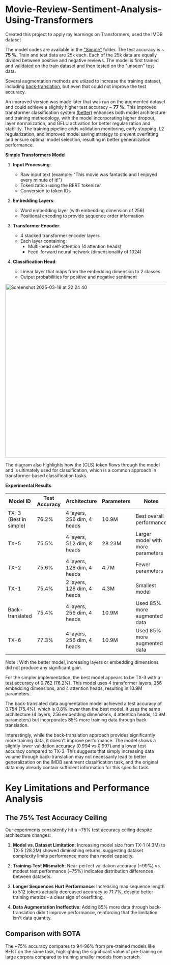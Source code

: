 # Movie-Review-Sentiment-Analysis-Using-Transformers
Created this project to apply my learnings on Transformers, used the IMDB dataset

The model codes are available in the ["Simple"](https://github.com/agme2019/Movie-Review-Sentiment-Analysis-Using-Transformers/tree/main/Simple) folder. The test accuracy is ~ **75 %**.
Train and test data are 25k each. Each of the 25k data are equally divided between positive and negative reviews.
The model is first trained and validated on the train dataset and then tested on the "unseen" test data.

Several augmentation methods are utiized to increase the training dataset, including [back-translation](https://github.com/agme2019/Movie-Review-Sentiment-Analysis-Using-Transformers/tree/main/Backtranslated), but even that could not improve the test accuracy.

An imoroved version was made later that was run on the augmented dataset and could achieve a slightly higher test accuracy ~ **77 %**. This improved transformer classification system [(better)](https://github.com/agme2019/Movie-Review-Sentiment-Analysis-Using-Transformers/tree/main/Better) enhances both model architecture and training methodology, with the model incorporating higher dropout, layer normalization, and GELU activation for better regularization and stability. The training pipeline adds validation monitoring, early stopping, L2 regularization, and improved model saving strategy to prevent overfitting and ensure optimal model selection, resulting in better generalization performance.

**Simple Transformers Model**

1. **Input Processing**:
   - Raw input text (example: "This movie was fantastic and I enjoyed every minute of it!")
   - Tokenization using the BERT tokenizer
   - Conversion to token IDs

2. **Embedding Layers**:
   - Word embedding layer (with embedding dimension of 256)
   - Positional encoding to provide sequence order information

3. **Transformer Encoder**:
   - 4 stacked transformer encoder layers
   - Each layer containing:
     - Multi-head self-attention (4 attention heads)
     - Feed-forward neural network (dimensionality of 1024)

4. **Classification Head**:
   - Linear layer that maps from the embedding dimension to 2 classes
   - Output probabilities for positive and negative sentiment
     
  <img width="546" alt="Screenshot 2025-03-18 at 22 24 40" src="https://github.com/user-attachments/assets/643a4758-cb4b-49a4-910d-c82434cef8d0" />

The diagram also highlights how the [CLS] token flows through the model and is ultimately used for classification, which is a common approach in transformer-based classification tasks.

**Experimental Results**

| Model ID | Test Accuracy | Architecture | Parameters | Notes |
|----------|---------------|--------------|------------|-------|
| TX-3 (Best in simple) | 76.2% | 4 layers, 256 dim, 4 heads | 10.9M | Best overall performance |
| TX-5 | 75.5% | 4 layers, 512 dim, 8 heads | 28.23M | Larger model with more parameters |
| TX-2 | 75.6% | 4 layers, 128 dim, 4 heads | 4.7M | Fewer parameters |
| TX-1 | 75.4% | 2 layers, 128 dim, 4 heads | 4.3M | Smallest model |
| Back-translated | 75.4% | 4 layers, 256 dim, 4 heads | 10.9M | Used 85% more augmented data |
| TX-6 | 77.3% | 4 layers, 256 dim, 4 heads | 10.9M | Used 85% more augmented data |

Note : With the better model, increasing layers or embedding dimensions did not produce any significant gain.

For the simpler implementation, the best model appears to be TX-3 with a test accuracy of 0.762 (76.2%). This model uses 4 transformer layers, 256 embedding dimensions, and 4 attention heads, resulting in 10.9M parameters.

The back-translated data augmentation model achieved a test accuracy of 0.754 (75.4%), which is 0.8% lower than the best model. It uses the same architecture (4 layers, 256 embedding dimensions, 4 attention heads, 10.9M parameters) but incorporates 85% more training data through back-translation.

Interestingly, while the back-translation approach provides significantly more training data, it doesn't improve performance. The model shows a slightly lower validation accuracy (0.994 vs 0.997) and a lower test accuracy compared to TX-3. This suggests that simply increasing data volume through back-translation may not necessarily lead to better generalization on the IMDB sentiment classification task, and the original data may already contain sufficient information for this specific task.

# Key Limitations and Performance Analysis

## The 75% Test Accuracy Ceiling

Our experiments consistently hit a ~75% test accuracy ceiling despite architecture changes:

1. **Model vs. Dataset Limitation**: Increasing model size from TX-1 (4.3M) to TX-5 (28.2M) showed diminishing returns, suggesting dataset complexity limits performance more than model capacity.

2. **Training-Test Mismatch**: Near-perfect validation accuracy (~99%) vs. modest test performance (~75%) indicates distribution differences between datasets.

3. **Longer Sequences Hurt Performance**: Increasing max sequence length to 512 tokens actually decreased accuracy to 71.7%, despite better training metrics - a clear sign of overfitting.

4. **Data Augmentation Ineffective**: Adding 85% more data through back-translation didn't improve performance, reinforcing that the limitation isn't data quantity.

## Comparison with SOTA

The ~75% accuracy compares to 94-96% from pre-trained models like BERT on the same task, highlighting the significant value of pre-training on large corpora compared to training smaller models from scratch.


